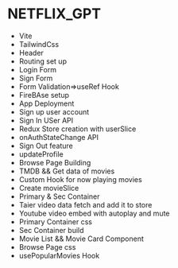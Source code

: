 # NETFLIX_GPT
- Vite
- TailwindCss
- Header
- Routing set up
- Login Form
- Sign Form
- Form Validation=>useRef Hook
- FireBAse setup
- App Deployment
- Sign up user account
- Sign In USer API
- Redux Store creation with userSlice
- onAuthStateChange API
- Sign Out feature
- updateProfile
- Browse Page Building
- TMDB && Get data of movies
- Custom Hook for now playing movies
- Create movieSlice 
- Primary & Sec Container
- Taier video data fetch and add it to store
-  Youtube video embed with autoplay and mute
- Primary Container css
- Sec Container build 
- Movie List && Movie Card Component
- Browse Page css
- usePopularMovies Hook



